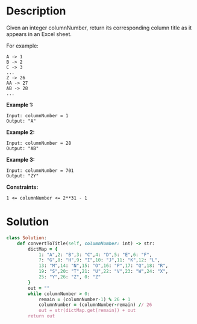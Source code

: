 # Description
Given an integer columnNumber, return its corresponding column title as it appears in an Excel sheet.

For example:
```
A -> 1
B -> 2
C -> 3
...
Z -> 26
AA -> 27
AB -> 28 
...
```

**Example 1:**
```
Input: columnNumber = 1
Output: "A"
```
**Example 2:**
```
Input: columnNumber = 28
Output: "AB"
```
**Example 3:**
```
Input: columnNumber = 701
Output: "ZY"
```
**Constraints:**
```
1 <= columnNumber <= 2**31 - 1
```
# Solution
```ruby
class Solution:
    def convertToTitle(self, columnNumber: int) -> str:
        dictMap = {
            1: "A",2: "B",3: "C",4: "D",5: "E",6: "F",
            7: "G",8: "H",9: "I",10: "J",11: "K",12: "L",
            13: "M",14: "N",15: "O",16: "P",17: "Q",18: "R",
            19: "S",20: "T",21: "U",22: "V",23: "W",24: "X",
            25: "Y",26: "Z", 0: "Z"
        }
        out = ""
        while columnNumber > 0:
            remain = (columnNumber-1) % 26 + 1
            columnNumber = (columnNumber-remain) // 26
            out = str(dictMap.get(remain)) + out  
        return out
```
